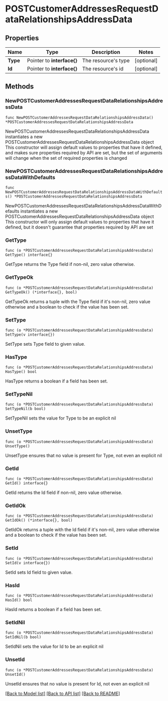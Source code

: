 # POSTCustomerAddressesRequestDataRelationshipsAddressData

## Properties

Name | Type | Description | Notes
------------ | ------------- | ------------- | -------------
**Type** | Pointer to **interface{}** | The resource&#39;s type | [optional] 
**Id** | Pointer to **interface{}** | The resource&#39;s id | [optional] 

## Methods

### NewPOSTCustomerAddressesRequestDataRelationshipsAddressData

`func NewPOSTCustomerAddressesRequestDataRelationshipsAddressData() *POSTCustomerAddressesRequestDataRelationshipsAddressData`

NewPOSTCustomerAddressesRequestDataRelationshipsAddressData instantiates a new POSTCustomerAddressesRequestDataRelationshipsAddressData object
This constructor will assign default values to properties that have it defined,
and makes sure properties required by API are set, but the set of arguments
will change when the set of required properties is changed

### NewPOSTCustomerAddressesRequestDataRelationshipsAddressDataWithDefaults

`func NewPOSTCustomerAddressesRequestDataRelationshipsAddressDataWithDefaults() *POSTCustomerAddressesRequestDataRelationshipsAddressData`

NewPOSTCustomerAddressesRequestDataRelationshipsAddressDataWithDefaults instantiates a new POSTCustomerAddressesRequestDataRelationshipsAddressData object
This constructor will only assign default values to properties that have it defined,
but it doesn't guarantee that properties required by API are set

### GetType

`func (o *POSTCustomerAddressesRequestDataRelationshipsAddressData) GetType() interface{}`

GetType returns the Type field if non-nil, zero value otherwise.

### GetTypeOk

`func (o *POSTCustomerAddressesRequestDataRelationshipsAddressData) GetTypeOk() (*interface{}, bool)`

GetTypeOk returns a tuple with the Type field if it's non-nil, zero value otherwise
and a boolean to check if the value has been set.

### SetType

`func (o *POSTCustomerAddressesRequestDataRelationshipsAddressData) SetType(v interface{})`

SetType sets Type field to given value.

### HasType

`func (o *POSTCustomerAddressesRequestDataRelationshipsAddressData) HasType() bool`

HasType returns a boolean if a field has been set.

### SetTypeNil

`func (o *POSTCustomerAddressesRequestDataRelationshipsAddressData) SetTypeNil(b bool)`

 SetTypeNil sets the value for Type to be an explicit nil

### UnsetType
`func (o *POSTCustomerAddressesRequestDataRelationshipsAddressData) UnsetType()`

UnsetType ensures that no value is present for Type, not even an explicit nil
### GetId

`func (o *POSTCustomerAddressesRequestDataRelationshipsAddressData) GetId() interface{}`

GetId returns the Id field if non-nil, zero value otherwise.

### GetIdOk

`func (o *POSTCustomerAddressesRequestDataRelationshipsAddressData) GetIdOk() (*interface{}, bool)`

GetIdOk returns a tuple with the Id field if it's non-nil, zero value otherwise
and a boolean to check if the value has been set.

### SetId

`func (o *POSTCustomerAddressesRequestDataRelationshipsAddressData) SetId(v interface{})`

SetId sets Id field to given value.

### HasId

`func (o *POSTCustomerAddressesRequestDataRelationshipsAddressData) HasId() bool`

HasId returns a boolean if a field has been set.

### SetIdNil

`func (o *POSTCustomerAddressesRequestDataRelationshipsAddressData) SetIdNil(b bool)`

 SetIdNil sets the value for Id to be an explicit nil

### UnsetId
`func (o *POSTCustomerAddressesRequestDataRelationshipsAddressData) UnsetId()`

UnsetId ensures that no value is present for Id, not even an explicit nil

[[Back to Model list]](../README.md#documentation-for-models) [[Back to API list]](../README.md#documentation-for-api-endpoints) [[Back to README]](../README.md)


